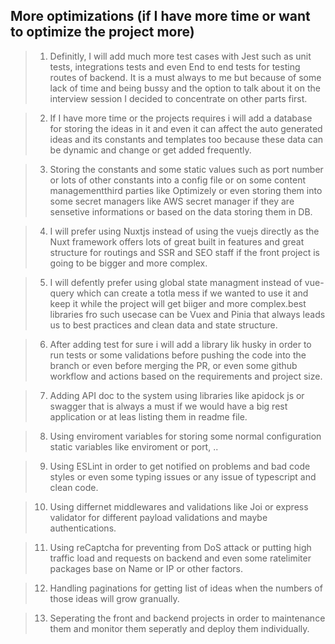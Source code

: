 ## More optimizations (if I have more time or want to optimize the project more)
> 1. Definitly, I will add much more test cases with Jest such as unit tests, integrations tests and even End to end tests for testing routes of backend. It is a must always to me but because of some lack of time and being bussy and the option to talk about it on the interview session I decided to concentrate on other parts first.

> 2. If I have more time or the projects requires i will add a database for storing the ideas in it and even it can affect the auto generated ideas and its constants and templates too because these data can be dynamic and change or get added frequently.

> 3. Storing the constants and some static values such as port number or lots of other constants into a config file or on some content managementthird parties like Optimizely or even storing them into some secret managers like AWS secret manager if they are sensetive informations or based on the data storing them in DB.

> 4. I will prefer using Nuxtjs instead of using the vuejs directly as the Nuxt framework offers lots of great built in features and great structure for routings and SSR and SEO staff if the front project is going to be bigger and more complex.

> 5. I will defently prefer using global state managment instead of vue-query which can create a totla mess if  we wanted to use it and keep it while the project will get biiger and more complex.best libraries fro such usecase can be Vuex and Pinia that always leads us to best practices and clean data and state structure.

> 6. After adding test for sure i will add a library lik husky in order to run tests or some validations before pushing the code into the branch or even before merging the PR, or even some github workflow and actions based on the requirements and project size.

> 7. Adding API doc to the system using libraries like apidock js or swagger that is always a must if we would have a big rest application or at leas listing them in readme file.

> 8. Using enviroment variables for storing some normal configuration static variables like enviroment or port, ..

> 9. Using ESLint in order to get notified on problems and bad code styles or even some typing issues or any issue of typescript and clean code.

> 10. Using differnet middlewares and validations like Joi or express validator for different payload validations and maybe authentications.

> 11. Using reCaptcha for preventing from DoS attack or putting high traffic load and requests on backend and even some ratelimiter packages base on Name or IP or other factors.

> 12. Handling paginations for getting list of ideas when the numbers of those ideas will grow granually.

> 13. Seperating the front and backend projects in order to maintenance them and monitor them seperatly and deploy them individually.